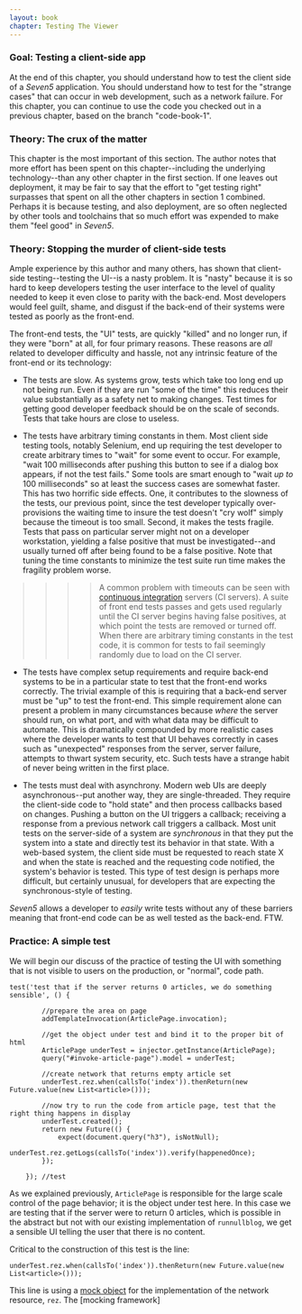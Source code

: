 ```yaml
--- 
layout: book
chapter: Testing The Viewer
---
```


### Goal: Testing a client-side app
At the end of this chapter, you should understand how to test the client side of a _Seven5_ application. You should understand how to test for the "strange cases" that can occur in web development, such as a network failure.  For this chapter, you can continue to use the code you checked out in a previous chapter, based on the branch "code-book-1". 

### Theory: The crux of the matter
This chapter is the most important of this section.  The author notes that more effort has been spent on this chapter--including the underlying technology--than any other chapter in the first section.  If one leaves out deployment, it may be fair to say that the effort to "get testing right" surpasses that spent on all the other chapters in section 1 combined.  Perhaps it is because testing, and also deployment, are so often neglected by other tools and toolchains that so much effort was expended to make them "feel good" in _Seven5_.

### Theory: Stopping the murder of client-side tests
Ample experience by this author and many others, has shown that client-side testing--testing the UI--is a nasty problem. It is "nasty" because it is so hard to keep developers testing the user interface to the level of quality needed to keep it even close to parity with the back-end.  Most developers would feel guilt, shame, and disgust if the back-end of their systems were tested as poorly as the front-end.

The front-end tests, the "UI" tests, are quickly "killed" and no longer run, if they were "born" at all, for four primary reasons.  These reasons are _all_ related to developer difficulty and hassle, not any intrinsic feature of the front-end or its technology:

* The tests are slow. As systems grow, tests which take too long end up not being run.  Even if they are run "some of the time" this reduces their value substantially as a safety net to making changes.  Test times for getting good developer feedback should be on the scale of seconds.  Tests that take hours are close to useless.

* The tests have arbitrary timing constants in them.  Most client side testing tools, notably Selenium, end up requiring the test developer to create arbitrary times to "wait" for some event to occur.  For example, "wait 100 milliseconds after pushing this button to see if a dialog box appears, if not the test fails."   Some tools are smart enough to "wait _up to_ 100 milliseconds" so at least the success cases are somewhat faster.  This has two horrific side effects.  One, it contributes to the slowness of the tests, our previous point, since the test developer typically over-provisions the waiting time to insure the test doesn't "cry wolf" simply because the timeout is too small.  Second, it makes the tests fragile.  Tests that pass on particular server might not on a developer workstation, yielding a false positive that must be investigated--and usually turned off after being found to be a false positive.  Note that tuning the time constants to minimize the test suite run time makes the fragility problem worse.

>>>> A common problem with timeouts can be seen with [continuous integration](https://en.wikipedia.org/wiki/Continuous_integration) servers (CI servers).  A suite of front end tests passes and gets used regularly until the CI server begins having false positives, at which point the tests are removed or turned off.  When there are arbitrary timing constants in the test code, it is common for tests to fail seemingly randomly due to load on the CI server.

* The tests have complex setup requirements and require back-end systems to be in a particular state to test that the front-end works correctly. The trivial example of this is requiring that a back-end server must be "up" to test the front-end. This simple requirement alone can present a problem in many circumstances because *where* the server should run, on what port, and with what data may be difficult to automate.  This is dramatically compounded by more realistic cases where the developer wants to test that UI behaves correctly in cases such as "unexpected" responses from the server, server failure, attempts to thwart system security, etc.  Such tests have a strange habit of never being written in the first place.  

* The tests must deal with asynchrony.  Modern web UIs are deeply asynchronous--put another way, they are single-threaded.  They require the client-side code to "hold state" and then process callbacks based on changes.  Pushing a button on the UI triggers a callback; receiving a response from a previous network call triggers a callback.  Most unit tests on the server-side of a system are _synchronous_ in that they put the system into a state and directly test its behavior in that state.  With a web-based system, the client side must be requested to reach state X and when the state is reached and the requesting code notified, the system's behavior is tested.  This type of test design is perhaps more difficult, but certainly unusual, for developers that are expecting the synchronous-style of testing.

_Seven5_ allows a developer to _easily_ write tests without any of these barriers meaning that front-end code can be as well tested as the back-end.  FTW.

### Practice: A simple test

We will begin our discuss of the practice of testing the UI with something that is not visible to users on the production, or "normal", code path.

```
test('test that if the server returns 0 articles, we do something sensible', () {

		//prepare the area on page
		addTemplateInvocation(ArticlePage.invocation);

		//get the object under test and bind it to the proper bit of html
		ArticlePage underTest = injector.getInstance(ArticlePage);
		query("#invoke-article-page").model = underTest;

		//create network that returns empty article set
		underTest.rez.when(callsTo('index')).thenReturn(new Future.value(new List<article>()));
		
		//now try to run the code from article page, test that the right thing happens in display
		underTest.created();
		return new Future(() {
			expect(document.query("h3"), isNotNull);
			underTest.rez.getLogs(callsTo('index')).verify(happenedOnce);
		});
		
	}); //test

```

As we explained previously, `ArticlePage` is responsible for the large scale control of the page behavior; it is the object under test here.  In this case we are testing that if the server were to return 0 articles, which is possible in the abstract but not with our existing implementation of `runnullblog`, we get a sensible UI telling the user that there is no content.

Critical to the construction of this test is the line:

```
underTest.rez.when(callsTo('index')).thenReturn(new Future.value(new List<article>()));
```

This line is using a [mock object](http://en.wikipedia.org/wiki/Mock_object) for the implementation of the network resource, `rez`.  The [mocking framework]


